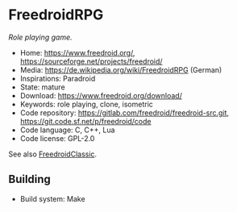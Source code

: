 # FreedroidRPG

_Role playing game._

- Home: https://www.freedroid.org/, https://sourceforge.net/projects/freedroid/
- Media: https://de.wikipedia.org/wiki/FreedroidRPG (German)
- Inspirations: Paradroid
- State: mature
- Download: https://www.freedroid.org/download/
- Keywords: role playing, clone, isometric
- Code repository: https://gitlab.com/freedroid/freedroid-src.git, https://git.code.sf.net/p/freedroid/code
- Code language: C, C++, Lua
- Code license: GPL-2.0

See also [FreedroidClassic](https://sourceforge.net/projects/freedroid/files/freedroidClassic/).

## Building

- Build system: Make
